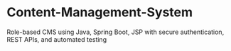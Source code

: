 # Content-Management-System
Role-based CMS using Java, Spring Boot, JSP with secure authentication, REST APIs, and automated testing
